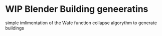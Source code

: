 # WIP Blender Building geneeratins
simple imlimentation of the Wafe function collapse algorythm to generate buildings